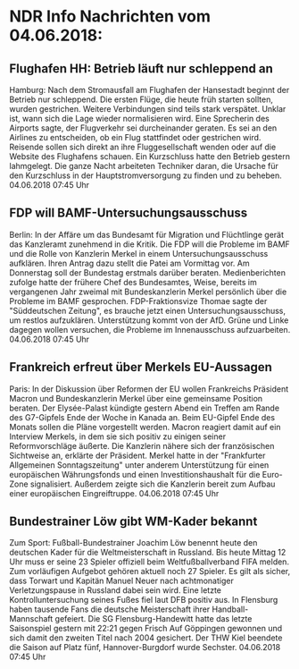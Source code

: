 # NDR Info Nachrichten vom 04.06.2018:


## Flughafen HH: Betrieb läuft nur schleppend an
Hamburg: Nach dem Stromausfall am Flughafen der Hansestadt beginnt der Betrieb nur schleppend. Die ersten Flüge, die heute früh starten sollten, wurden gestrichen. Weitere Verbindungen sind teils stark verspätet. Unklar ist, wann sich die Lage wieder normalisieren wird. Eine Sprecherin des Airports sagte, der Flugverkehr sei durcheinander geraten. Es sei an den Airlines zu entscheiden, ob ein Flug stattfindet oder gestrichen wird. Reisende sollen sich direkt an ihre Fluggesellschaft wenden oder auf die Website des Flughafens schauen. Ein Kurzschluss hatte den Betrieb gestern lahmgelegt. Die ganze Nacht arbeiteten Techniker daran, die Ursache für den Kurzschluss in der Hauptstromversorgung zu finden und zu beheben. 04.06.2018 07:45 Uhr 

## FDP will BAMF-Untersuchungsausschuss
Berlin: In der Affäre um das Bundesamt für Migration und Flüchtlinge gerät das Kanzleramt zunehmend in die Kritik. Die FDP will die Probleme im BAMF und die Rolle von Kanzlerin Merkel in einem Untersuchungsausschuss aufklären. Ihren Antrag dazu stellt die Patei am Vormittag vor. Am Donnerstag soll der Bundestag erstmals darüber beraten. Medienberichten zufolge hatte der frühere Chef des Bundesamtes, Weise, bereits im vergangenen Jahr zweimal mit Bundeskanzlerin Merkel persönlich über die Probleme im BAMF gesprochen. FDP-Fraktionsvize Thomae sagte der "Süddeutschen Zeitung", es brauche jetzt einen Untersuchungsausschuss, um restlos aufzuklären. Unterstützung kommt von der AfD. Grüne und Linke dagegen wollen versuchen, die Probleme im Innenausschuss aufzuarbeiten. 04.06.2018 07:45 Uhr 

## Frankreich erfreut über Merkels EU-Aussagen
Paris: In der Diskussion über Reformen der EU wollen Frankreichs Präsident Macron und Bundeskanzlerin Merkel über eine gemeinsame Position beraten. Der Elysée-Palast kündigte gestern Abend ein Treffen am Rande des G7-Gipfels Ende der Woche in Kanada an. Beim EU-Gipfel Ende des Monats sollen die Pläne vorgestellt werden. Macron reagiert damit auf ein Interview Merkels, in dem sie sich positiv zu einigen seiner Reformvorschläge äußerte. Die Kanzlerin nähere sich der französischen Sichtweise an, erklärte der Präsident. Merkel hatte in der "Frankfurter Allgemeinen Sonntagszeitung" unter anderem Unterstützung für einen europäischen Währungsfonds und einen Investitionshaushalt für die Euro-Zone signalisiert. Außerdem zeigte sich die Kanzlerin bereit zum Aufbau einer europäischen Eingreiftruppe. 04.06.2018 07:45 Uhr 

## Bundestrainer Löw gibt WM-Kader bekannt
Zum Sport: Fußball-Bundestrainer Joachim Löw benennt heute den deutschen Kader für die Weltmeisterschaft in Russland. Bis heute Mittag 12 Uhr muss er seine 23 Spieler offiziell beim Weltfußballverband FIFA melden. Zum vorläufigen Aufgebot gehören aktuell noch 27 Spieler. Es gilt als sicher, dass Torwart und Kapitän Manuel Neuer nach achtmonatiger Verletzungspause in Russland dabei sein wird. Eine letzte Kontrolluntersuchung seines Fußes fiel laut DFB positiv aus. In Flensburg haben tausende Fans die deutsche Meisterschaft ihrer Handball-Mannschaft gefeiert. Die SG Flensburg-Handewitt hatte das letzte Saisonspiel gestern mit 22:21 gegen Frisch Auf Göppingen gewonnen und sich damit den zweiten Titel nach 2004 gesichert. Der THW Kiel beendete die Saison auf Platz fünf, Hannover-Burgdorf wurde Sechster. 04.06.2018 07:45 Uhr 
